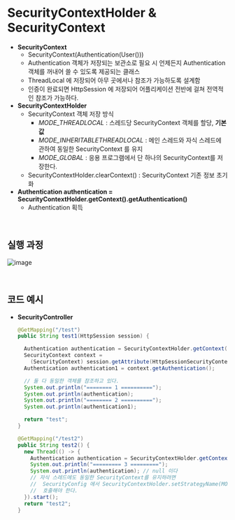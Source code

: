 # SecurityContextHolder & SecurityContext

* **SecurityContext**
  * SecurityContext(Authentication(User()))
  * Authentication 객체가 저장되는 보관소로 필요 시 언제든지 Authentication 객체를 꺼내어 쓸 수 있도록 제공되는 클래스
  * ThreadLocal 에 저장되어 아무 곳에서나 참조가 가능하도록 설계함
  * 인증이 완료되면 HttpSession 에 저장되어 어플리케이션 전반에 걸쳐 전역적인 참조가 가능하다.
* **SecurityContextHolder**
  * SecurityContext 객체 저장 방식
    * *MODE_THREADLOCAL* : 스레드당 SecurityContext 객체를 할당, **기본값**
    * *MODE_INHERITABLETHREADLOCAL* : 메인 스레드와 자식 스레드에 관하여 동일한 SecurityContext 를 유지
    * *MODE_GLOBAL* : 응용 프로그램에서 단 하나의 SecurityContext를 저장한다.
  * SecurityContextHolder.clearContext() : SecurityContext 기존 정보 초기화
* **Authentication authentication = SecurityContextHolder.getContext().getAuthentication()**
  * Authentication 획득

<br>

## 실행 과정

![image](https://user-images.githubusercontent.com/43431081/90080996-24eab700-dd47-11ea-8b4b-7321e7fc4572.png)

<br>

## 코드 예시

* **SecurityController**

  ```java
  @GetMapping("/test")
  public String test1(HttpSession session) {
  
    Authentication authentication = SecurityContextHolder.getContext().getAuthentication();
    SecurityContext context =
      (SecurityContext) session.getAttribute(HttpSessionSecurityContextRepository.SPRING_SECURITY_CONTEXT_KEY);
    Authentication authentication1 = context.getAuthentication();
  
    // 둘 다 동일한 객체를 참조하고 있다.
    System.out.println("======== 1 ==========");
    System.out.println(authentication);
    System.out.println("======== 2 ==========");
    System.out.println(authentication1);
  
    return "test";
  }
  
  @GetMapping("/test2")
  public String test2() {
    new Thread(() -> {
      Authentication authentication = SecurityContextHolder.getContext().getAuthentication();
      System.out.println("========= 3 =========");
      System.out.println(authentication); // null 이다
      // 자식 스레드에도 동일한 SecurityContext를 유지하려면
      //  SecurityConfig 에서 SecurityContextHolder.setStrategyName(MODE_INHERITTABLETHREADLOCAL) 을
      //  호출해야 한다.
    }).start();
    return "test2";
  }
  ```
